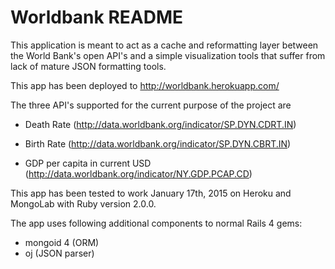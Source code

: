 Worldbank README
=============

This application is meant to act as a cache and reformatting layer between the World Bank's open API's and a simple visualization tools that suffer from lack of mature JSON formatting tools.

This app has been deployed to http://worldbank.herokuapp.com/

The three API's supported for the current purpose of the project are

* Death Rate (http://data.worldbank.org/indicator/SP.DYN.CDRT.IN)

* Birth Rate (http://data.worldbank.org/indicator/SP.DYN.CBRT.IN)

* GDP per capita in current USD (http://data.worldbank.org/indicator/NY.GDP.PCAP.CD)

This app has been tested to work January 17th, 2015 on Heroku and MongoLab with Ruby version 2.0.0.

The app uses following additional components to normal Rails 4 gems:

* mongoid 4 (ORM)
* oj (JSON parser)